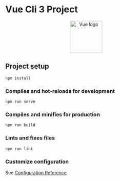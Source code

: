 # Vue Cli 3 Project

<p align="center"><a href="https://cli.vuejs.org/favicon.png" target="_blank" rel="noopener noreferrer"><img width="100" src="https://cli.vuejs.org/favicon.png" alt="Vue logo"></a></p>

## Project setup
```
npm install
```

### Compiles and hot-reloads for development
```
npm run serve
```

### Compiles and minifies for production
```
npm run build
```

### Lints and fixes files
```
npm run lint
```

### Customize configuration
See [Configuration Reference](https://cli.vuejs.org/config/).
